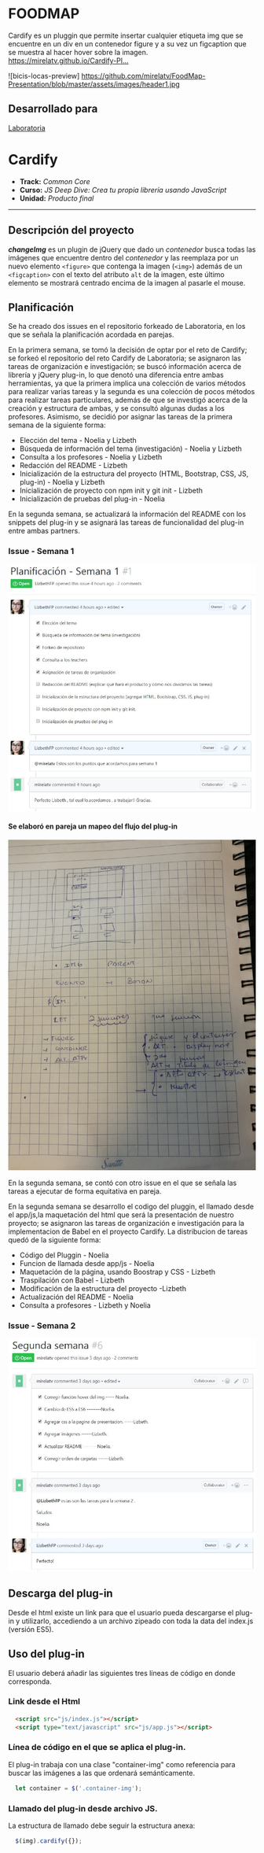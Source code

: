 
# FOODMAP
Cardify es un pluggin que permite insertar cualquier etiqueta img que se encuentre en un div en un contenedor figure y a su vez un figcaption que se muestra al hacer hover sobre la imagen. https://mirelatv.github.io/Cardify-Pl…


![bicis-locas-preview]
https://github.com/mirelatv/FoodMap-Presentation/blob/master/assets/images/header1.jpg
## Desarrollado para 
[Laboratoria](http://laboratoria.la)





# Cardify

* **Track:** _Common Core_
* **Curso:** _JS Deep Dive: Crea tu propia librería usando JavaScript_
* **Unidad:** _Producto final_

***
## Descripción del proyecto

***changeImg*** es un plugin de jQuery que dado un _contenedor_ busca todas las
imágenes que encuentre dentro del _contenedor_ y las reemplaza por un nuevo
elemento `<figure>` que contenga la imagen (`<img>`) además de un `<figcaption>` con el texto del atributo `alt` de la imagen, este último elemento se mostrará centrado encima de la imagen al pasarle el mouse.

## Planificación
Se ha creado dos issues en el repositorio forkeado de Laboratoria, en los que se señala la planificación acordada en parejas.

En la primera semana, se tomó la decisión de optar por el reto de Cardify; se forkeó el repositorio del reto Cardify de Laboratoria; se asignaron las tareas de organización e investigación; se buscó información acerca de librería y jQuery plug-in, lo que denotó una diferencia entre ambas herramientas, ya que la primera implica una colección de varios métodos para realizar varias tareas y la segunda es una colección de pocos métodos para realizar tareas particulares, además de que se investigó acerca de la creación y estructura de ambas, y se consultó algunas dudas a los profesores. Asimismo, se decidió por asignar las tareas de la primera semana de la siguiente forma:

* Elección del tema - Noelia y Lizbeth
* Búsqueda de información del tema (investigación) - Noelia y Lizbeth
* Consulta a los profesores - Noelia y Lizbeth
* Redacción del README - Lizbeth
* Inicialización de la estructura del proyecto (HTML, Bootstrap, CSS, JS, plug-in) - Noelia y Lizbeth
* Inicialización de proyecto con npm init y git init - Lizbeth
* Inicialización de pruebas del plug-in - Noelia

En la segunda semana, se actualizará la información del README con los snippets del plug-in y se asignará las tareas de funcionalidad del plug-in entre ambas partners.

### Issue - Semana 1
![Sin titulo](public/assets/docs/issue-1.JPG)


#### Se elaboró en pareja un mapeo del flujo del plug-in
![Sin titulo](public/assets/docs/plug-in-idea.jpg)

En la segunda semana, se contó con otro issue en el que se señala las tareas a ejecutar  de forma equitativa  en pareja.

En la segunda semana se  desarrollo el  codigo del pluggin, el llamado desde  el app/js,la  maquetación del html que  será  la presentación de  nuestro proyecto; se asignaron las tareas de organización e investigación para  la implementacion de  Babel en el proyecto Cardify. La distribucion de  tareas  quedó de  la siguiente forma:

* Código del Pluggin - Noelia
* Funcion de  llamada  desde  app/js - Noelia
* Maquetación de la página, usando  Boostrap y  CSS  -  Lizbeth
* Traspilación con Babel  - Lizbeth
* Modificación de  la  estructura  del proyecto -Lizbeth
* Actualización del README - Noelia
* Consulta  a  profesores - Lizbeth y Noelia


### Issue - Semana 2
![Sin titulo](public/assets/docs/issue-2.JPG)

## Descarga  del plug-in

Desde el   html  existe un link  para que el usuario pueda  descargarse  el  plug-in y utilizarlo, accediendo a un archivo zipeado con toda la  data  del  index.js (versión ES5).

## Uso del plug-in

El usuario deberá añadir las siguientes tres líneas de código en donde corresponda.

### Link desde  el Html

```html
  <script src="js/index.js"></script>
  <script type="text/javascript" src="js/app.js"></script>
```

### Línea de código en el que se aplica el plug-in.
El plug-in trabaja con una clase "container-img" como referencia para buscar las imágenes a las que ordenará semánticamente.

```js
  let container = $('.container-img');
```

### Llamado del plug-in desde archivo JS.
La estructura   de  llamado debe seguir la estructura anexa:

```js
  $(img).cardify({});
```
